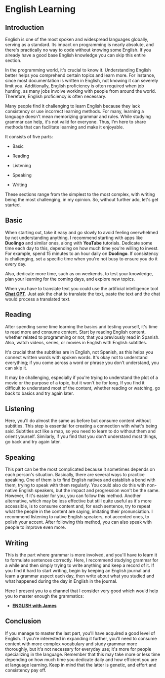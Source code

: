 # English Learning

## Introduction

English is one of the most spoken and widespread languages globally, serving as a standard. Its impact on programming is nearly absolute, and there's practically no way to code without knowing some English. If you already have a good base English knowledge you can skip this entire section.

In the programming world, it's crucial to know it. Understanding English better helps you comprehend certain topics and learn more. For instance, since most documentation is written in English, not knowing it can severely limit you. Additionally, English proficiency is often required when job hunting, as many jobs involve working with people from around the world. Therefore, English proficiency is often necessary.

Many people find it challenging to learn English because they lack consistency or use incorrect learning methods. For many, learning a language doesn't mean memorizing grammar and rules. While studying grammar can help, it's not valid for everyone. Thus, I'm here to share methods that can facilitate learning and make it enjoyable.

It consists of five parts:

-   Basic

-   Reading

-   Listening

-   Speaking

-   Writing

These sections range from the simplest to the most complex, with writing being the most challenging, in my opinion. So, without further ado, let's get started.

## Basic

When starting out, take it easy and go slowly to avoid feeling overwhelmed by not understanding anything. I recommend starting with apps like **Duolingo** and similar ones, along with **YouTube** tutorials. Dedicate some time each day to this, depending on how much time you're willing to invest. For example, spend 15 minutes to an hour daily on **Duolingo**. If consistency is challenging, set a specific time when you're not busy to ensure you do it every day.

Also, dedicate more time, such as on weekends, to test your knowledge, plan your learning for the coming days, and explore new topics.

When you have to translate text you could use the artificial intelligence tool **[Chat GPT](https://chat.openai.com)**. Just ask the chat to translate the text, paste the text and the chat would process a translated text.

## Reading

After spending some time learning the basics and testing yourself, it's time to read more and consume content. Start by reading English content, whether related to programming or not, that you previously read in Spanish. Also, watch videos, series, or movies in English with English subtitles.

It's crucial that the subtitles are in English, not Spanish, as this helps you connect written words with spoken words. It's okay not to understand everything; if you come across a word or phrase you don't understand, you can skip it.

It may be challenging, especially if you're trying to understand the plot of a movie or the purpose of a topic, but it won't be for long. If you find it difficult to understand most of the content, whether reading or watching, go back to basics and try again later.

## Listening

Here, you'll do almost the same as before but consume content without subtitles. This step is essential for creating a connection with what's being said. Subtitles act like a map, so you need to learn to do without them and orient yourself. Similarly, if you find that you don't understand most things, go back and try again later.

## Speaking

This part can be the most complicated because it sometimes depends on each person's situation. Basically, there are several ways to practice speaking. One of them is to find English natives and establish a bond with them, trying to speak with them regularly. You could also do this with non-native English speakers, but the impact and progression won't be the same. However, if it's easier for you, you can follow this method. Another alternative, which may be less effective but still quite useful as it's more accessible, is to consume content and, for each sentence, try to repeat what the people in the content are saying, imitating their pronunciation. I recommend listening to native English speakers, not accented ones, to polish your accent. After following this method, you can also speak with people to improve even more.

## Writing

This is the part where grammar is more involved, and you'll have to learn it to formulate sentences correctly. Here, I recommend studying grammar for a while and then simply trying to write anything and keep a record of it. If you find it hard to start writing, begin by keeping an English journal and learn a grammar aspect each day, then write about what you studied and what happened during the day in English in the journal.

Here I present you to a channel that I consider very good which would help you to master enough the grammatics:

-   **[ENGLISH with James](https://www.youtube.com/@engvidJames)**

## Conclusion

If you manage to master the last part, you'll have acquired a good level of English. If you're interested in expanding it further, you'll need to consume content with more complex vocabulary and study grammar more thoroughly, but it's not necessary for everyday use; it's more for people specializing in the language. Remember that this may take more or less time depending on how much time you dedicate daily and how efficient you are at language learning. Keep in mind that the latter is genetic, and effort and consistency pay off.

